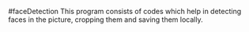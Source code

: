 #faceDetection
This program consists of codes which help in detecting faces in the picture, cropping them and saving them locally.
